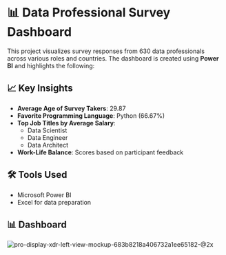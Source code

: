 # 📊 Data Professional Survey Dashboard

This project visualizes survey responses from 630 data professionals across various roles and countries. The dashboard is created using **Power BI** and highlights the following:

## 📈 Key Insights
- **Average Age of Survey Takers**: 29.87
- **Favorite Programming Language**: Python (66.67%)
- **Top Job Titles by Average Salary**:
  - Data Scientist
  - Data Engineer
  - Data Architect
- **Work-Life Balance**: Scores based on participant feedback

## 🛠 Tools Used
- Microsoft Power BI
- Excel for data preparation

## 📊 Dashboard
![pro-display-xdr-left-view-mockup-683b8218a406732a1ee65182-@2x](https://github.com/user-attachments/assets/6ef57b20-2b68-4e1a-b74b-90b65f3e3b22)
